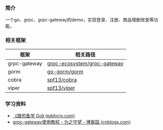 ### 简介

一个go、grpc、grpc-gateway的demo，实现登录、注册、商品增删改查等功能。



### 相关框架

| 框架         | 相关路径                                                     |
| ------------ | ------------------------------------------------------------ |
| grpc-gateway | [grpc-ecosystem/grpc-gateway](https://github.com/grpc-ecosystem/grpc-gateway) |
| gorm         | [go-gorm/gorm](https://github.com/go-gorm/gorm)              |
| cobra        | [spf13/cobra](https://github.com/spf13/cobra)                |
| viper        | [spf13/viper](https://github.com/spf13/viper)                |



### 学习资料

- [《跟煎鱼学 Go》 (eddycjy.com)](https://eddycjy.com/go-categories/)
- [grpc-gateway使用教程 - 为之守望 - 博客园 (cnblogs.com)](https://www.cnblogs.com/cxt618/p/15647316.html)

